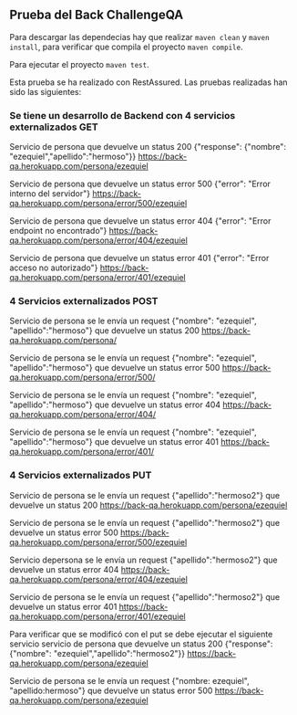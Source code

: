 ## Prueba del Back ChallengeQA

Para descargar las dependecias hay que realizar ``maven clean`` y ``maven install``, para verificar que compila el proyecto ``maven compile``.

Para ejecutar el proyecto ````maven test````.

Esta prueba se ha realizado con RestAssured. Las pruebas realizadas han sido las siguientes:

### Se tiene un desarrollo de Backend con 4 servicios externalizados GET
Servicio de persona que devuelve un status 200 {"response": {"nombre": "ezequiel","apellido":"hermoso"}} https://back-qa.herokuapp.com/persona/ezequiel

Servicio de persona que devuelve un status error 500 {"error": "Error interno del servidor"} https://back-qa.herokuapp.com/persona/error/500/ezequiel

Servicio de persona que devuelve un status error 404 {"error": "Error endpoint no encontrado"} https://back-qa.herokuapp.com/persona/error/404/ezequiel

Servicio de persona que devuelve un status error 401 {"error": "Error acceso no autorizado"} https://back-qa.herokuapp.com/persona/error/401/ezequiel

### 4 Servicios externalizados POST
Servicio de persona se le envía un request {"nombre": "ezequiel", "apellido":"hermoso"} que devuelve un status 200 https://back-qa.herokuapp.com/persona/

Servicio de persona se le envía un request {"nombre": "ezequiel", "apellido":"hermoso"} que devuelve un status error 500 https://back-qa.herokuapp.com/persona/error/500/

Servicio de persona se le envía un request {"nombre": "ezequiel", "apellido":"hermoso"} que devuelve un status error 404 https://back-qa.herokuapp.com/persona/error/404/

Servicio de persona se le envía un request {"nombre": "ezequiel", "apellido":"hermoso"} que devuelve un status error 401 https://back-qa.herokuapp.com/persona/error/401/

### 4 Servicios externalizados PUT
Servicio de persona se le envía un request {"apellido":"hermoso2"} que devuelve un status 200 https://back-qa.herokuapp.com/persona/ezequiel

Servicio de persona se le envía un request {"apellido":"hermoso2"} que devuelve un status error 500 https://back-qa.herokuapp.com/persona/error/500/ezequiel

Servicio depersona se le envía un request {"apellido":"hermoso2"} que devuelve un status error 404 https://back-qa.herokuapp.com/persona/error/404/ezequiel

Servicio de persona se le envía un request {"apellido":"hermoso2"} que devuelve un status error 401 https://back-qa.herokuapp.com/persona/error/401/ezequiel

Para verificar que se modificó con el put se debe ejecutar el siguiente servicio servicio de persona que devuelve un status 200 {"response": {"nombre": "ezequiel","apellido":"hermoso2"}} https://back-qa.herokuapp.com/persona/ezequiel

Servicio de persona se le envía un request {"nombre: ezequiel", "apellido:hermoso"} que devuelve un status error 500 https://back-qa.herokuapp.com/persona/ezequiel
